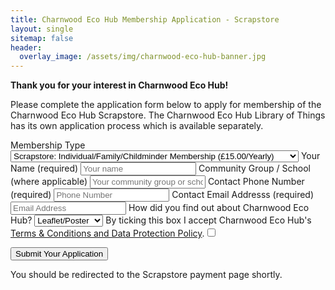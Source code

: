 ```yaml
---
title: Charnwood Eco Hub Membership Application - Scrapstore
layout: single
sitemap: false
header:
  overlay_image: /assets/img/charnwood-eco-hub-banner.jpg
---
```


**Thank you for your interest in Charnwood Eco Hub!**

Please complete the application form below to apply for membership of the Charnwood Eco Hub Scrapstore. The Charnwood Eco Hub Library of Things has its own application process which is available separately.

<form id="signup_form" class="gform" method="POST" action="https://script.google.com/macros/s/AKfycbznGrjwMz91HIu8LhqD1cYvy_H8Rc6ccdUPRzjq4JlPggbU1i6lqC01ZJRiKHdWpWO3_g/exec">
<label for="Membership_Type">Membership Type</label>
<select id="Membership_Type" name="Membership_Type" type="text" required>
<option value="Scrapstore:Indiv">Scrapstore: Individual/Family/Childminder Membership (£15.00/Yearly)</option>
<option value="Scrapstore:Disc">Scrapstore: Student/Low income/Unwaged Membership (£10.00/Yearly)</option>
<option value="Scrapstore:Group">Scrapstore: Community Groups/Schools Membership (from £40.00/Yearly)</option>
</select>
<label for="Name">Your Name (required)</label>
<input id="Name" name="Name" type="text" placeholder="Your name" required>
<label for="Organisation">Community Group / School (where applicable)</label>
<input id="Organisation" name="Organisation" type="text" placeholder="Your community group or school's name">
<label for="Phone">Contact Phone Number (required)</label>
<input id="Phone" name="Phone" type="text" placeholder="Phone Number" required>
<label for="Email">Contact Email Addresss (required)</label>
<input id="Email" name="Email" type="email" placeholder="Email Address">
<label for="How_Found">How did you find out about Charnwood Eco Hub?</label>
<select name="How_Found" type="text">
<option value="Leaflet_Poster">Leaflet/Poster</option>
<option value="Website">Website</option>
<option value="Word_of_mouth">Word of mouth</option>
<option value="Social_Media">Social Media</option>
<option value="Other">Other</option>
</select>
<label for="Accepted_Policies" required>By ticking this box I accept Charnwood Eco Hub's <a href="/policies">Terms & Conditions and Data Protection Policy</a>.</label><input id="Accepted_Policies" name="Accepted_Policies" value="yes" type="checkbox">
<div id="foo">
<p>
</p>
</div>
<div><p><button type="submit">Submit Your Application</button></p></div>
<div id="lds-ripple" class="lds-ripple"><div></div><div></div></div>
<p id="interstitial" class="interstitial">You should be redirected to the Scrapstore payment page shortly.</p>
</form>

<script type = "text/javascript" >
    window.addEventListener("DOMContentLoaded", function() {
        const yourForm = document.getElementById('signup_form');
        yourForm.addEventListener("submit", function(e) {
            e.preventDefault();
            const data = new FormData(yourForm);
            const action = e.target.action;

            var r = document.getElementById("lds-ripple");
            r.style.display = "block";
            r.style.visibility = "visible";

            setTimeout(function(){
            var f = document.getElementById("interstitial");
                f.style.display = "block";
                f.style.visibility = "visible";
            },2000);

            //setTimeout(function(){
            //var f = document.getElementById("interstitial");
            //    f.innerHTML = "
            //},6000);

            fetch(action, {
                method: 'POST',
                body: data,
            }).then(() => {
                window.location.replace('https://charnwoodecohub.org/next-steps')
            })
        })
    });
</script>
